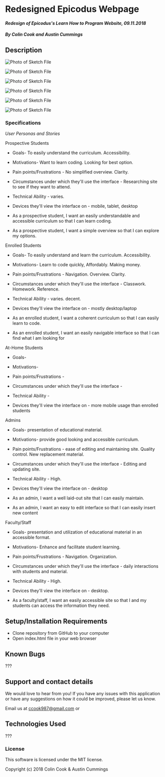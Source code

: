 # **Redesigned Epicodus Webpage**

#### _Redesign of Epicodus's Learn How to Program Website, 09.11.2018_

##### By Colin Cook and Austin Cummings

## Description
![Photo of Sketch File](img/pencil_sketch.jpg)

![Photo of Sketch File](img/Desktop-LoFi.png)

![Photo of Sketch File](img/Desktop-HiFi.png)

![Photo of Sketch File](img/Mobile-LoFi.png)

![Photo of Sketch File](img/Mobile-HiFi.png)

![Photo of Sketch File](img/Dropdown-Level.png)


### Specifications

_User Personas and Stories_

Prospective Students

* Goals- To easily understand the curriculum. Accessibility.

* Motivations- Want to learn coding. Looking for best option.

* Pain points/Frustrations - No simplified overview. Clarity.

* Circumstances under which they'll use the interface - Researching site to see if they want to attend.

* Technical Ability - varies.

* Devices they'll view the interface on - mobile, tablet, desktop

* As a prospective student, I want an easily understandable and accessible curriculum so that I can learn coding.

* As a prospective student, I want a simple overview so that I can explore my options.


Enrolled Students

* Goals- To easily understand and learn the curriculum. Accessibility.

* Motivations- Learn to code quickly, Affordably. Making money.

* Pain points/Frustrations - Navigation. Overview. Clarity.

* Circumstances under which they'll use the interface - Classwork. Homework. Reference.

* Technical Ability - varies. decent.

* Devices they'll view the interface on - mostly desktop/laptop

* As an enrolled student, I want a coherent curriculum so that I can easily learn to code.

* As an enrolled student, I want an easily navigable interface so that I can find what I am looking for


At-Home Students

* Goals-

* Motivations-

* Pain points/Frustrations -

* Circumstances under which they'll use the interface -

* Technical Ability -

* Devices they'll view the interface on - more mobile usage than enrolled students


Admins

* Goals- presentation of educational material.

* Motivations- provide good looking and accessible curriculum.

* Pain points/Frustrations - ease of editing and maintaining site. Quality control. New replacement material.

* Circumstances under which they'll use the interface - Editing and updating site.

* Technical Ability - High.

* Devices they'll view the interface on - desktop

* As an admin, I want a well laid-out site that I can easily maintain.

* As an admin, I want an easy to edit interface so that I can easily insert new content

Faculty/Staff

* Goals- presentation and utilization of educational material in an accessible format.

* Motivations- Enhance and facilitate student learning.

* Pain points/Frustrations - Navigation. Organization.

* Circumstances under which they'll use the interface - daily interactions with students and material.

* Technical Ability - High.

* Devices they'll view the interface on - desktop.

* As a faculty/staff, I want an easily accessible site so that I and my students can access the information they need.


## Setup/Installation Requirements

* Clone repository from GitHub to your computer
* Open index.html file in your web browser

## Known Bugs

???

## Support and contact details

We would love to hear from you! If you have any issues with this application or have any suggestions on how it could be improved, please let us know.

Email us at [ccook987@gmail.com](mailto:ccook987@gmail.com) or []()

## Technologies Used

???

### License

This software is licensed under the MIT license.

Copyright (c) 2018 Colin Cook & Austin Cummings
